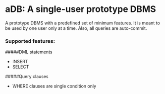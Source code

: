# aDB: A single-user prototype DBMS

A prototype DBMS with a predefined set of minimum features. It is meant to be used by one user only at a time. Also, all queries are auto-commit.

### Supported features:

#####DML statements
 - INSERT
 - SELECT

#####Query clauses
 - WHERE clauses are single condition only
